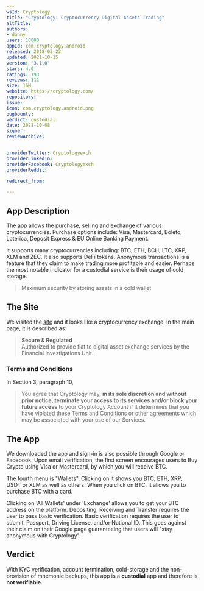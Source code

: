 ```yaml
---
wsId: Cryptology
title: "Cryptology: Cryptocurrency Digital Assets Trading"
altTitle: 
authors:
- danny
users: 10000
appId: com.cryptology.android
released: 2018-03-23
updated: 2021-10-15
version: "3.1.0"
stars: 4.0
ratings: 193
reviews: 111
size: 16M
website: https://cryptology.com/
repository: 
issue: 
icon: com.cryptology.android.png
bugbounty: 
verdict: custodial
date: 2021-10-08
signer: 
reviewArchive:


providerTwitter: Cryptologyexch
providerLinkedIn: 
providerFacebook: Cryptologyexch
providerReddit: 

redirect_from:

---
```



## App Description

The app allows the purchase, selling and exchange of various cryptocurrencies. Purchase options include: Visa, Mastercard, Boleto, Loterica, Deposit Express & EU Online Banking Payment. 

It supports many cryptocurrencies including: BTC, ETH, BCH, LTC, XRP, XLM and ZEC. It also supports DeFi tokens. Anonymous transactions is a feature that they claim to make trading more profitable and easier. Perhaps the most notable indicator for a custodial service is their usage of cold storage.

> Maximum security by storing assets in a cold wallet

## The Site

We visited the [site](https://cryptology.com/) and it looks like a cryptocurrency exchange. In the main page, it is described as:

> **Secure & Regulated**<br>
  Authorized to provide fiat to digital asset exchange services by the Financial Investigations Unit.

### Terms and Conditions

In Section 3, paragraph 10,

> You agree that Cryptology may, **in its sole discretion and without prior notice, terminate your access to its services and/or block your future access** to your Cryptology Account if it determines that you have violated these Terms and Conditions or other agreements which may be associated with your use of our Services. 

## The App

We downloaded the app and sign-in is also possible through Google or Facebook. Upon email verification, the first screen encourages users to Buy Crypto using Visa or Mastercard, by which you will receive BTC.

The fourth menu is "Wallets". Clicking on it shows you BTC, ETH, XRP, USDT or XLM as well as others. When you click on BTC, it allows you to purchase BTC with a card.

Clicking on 'All Wallets' under 'Exchange' allows you to get your BTC address on the platform. Depositing, Receiving and Transfer requires the user to pass basic verification. Basic verification requires the user to submit: Passport, Driving License, and/or National ID. This goes against their claim on their Google page guaranteeing that users will "stay anonymous with Cryptology".

## Verdict

With KYC verification, account termination, cold-storage and the non-provision of mnemonic backups, this app is a **custodial** app and therefore is **not verifiable.**
